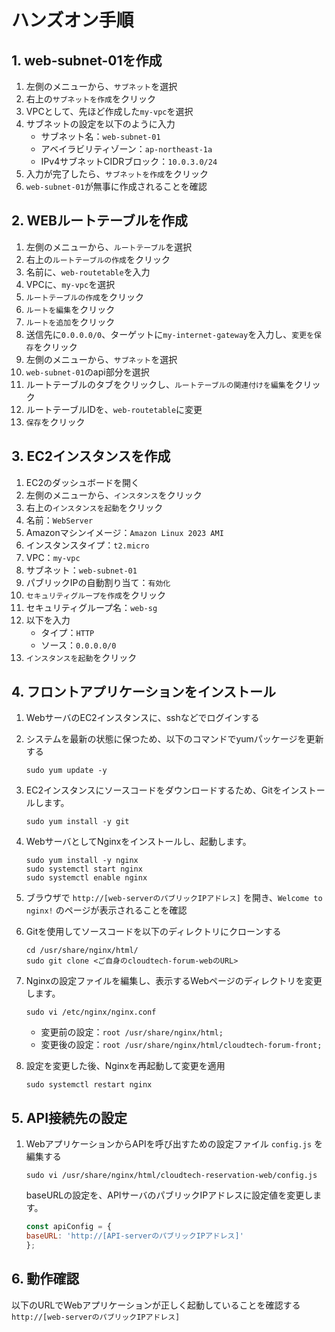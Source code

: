 # ハンズオン手順

## 1. web-subnet-01を作成
1. 左側のメニューから、`サブネット`を選択
2. 右上の`サブネットを作成`をクリック
3. VPCとして、先ほど作成した`my-vpc`を選択
4. サブネットの設定を以下のように入力
    - サブネット名：`web-subnet-01`
    - アベイラビリティゾーン：`ap-northeast-1a`
    - IPv4サブネットCIDRブロック：`10.0.3.0/24`
5.  入力が完了したら、`サブネットを作成`をクリック
6. `web-subnet-01`が無事に作成されることを確認

## 2. WEBルートテーブルを作成
1. 左側のメニューから、`ルートテーブル`を選択
2. 右上の`ルートテーブルの作成`をクリック
3. 名前に、`web-routetable`を入力
4. VPCに、`my-vpc`を選択
5. `ルートテーブルの作成`をクリック
6. `ルートを編集`をクリック
7. `ルートを追加`をクリック
8. 送信先に`0.0.0.0/0`、ターゲットに`my-internet-gateway`を入力し、`変更を保存`をクリック
9. 左側のメニューから、`サブネット`を選択
10. `web-subnet-01`のapi部分を選択
11. ルートテーブルのタブをクリックし、`ルートテーブルの関連付けを編集`をクリック
12. ルートテーブルIDを、`web-routetable`に変更
13. `保存`をクリック

## 3. EC2インスタンスを作成
1. EC2のダッシュボードを開く
2. 左側のメニューから、`インスタンス`をクリック
3. 右上の`インスタンスを起動`をクリック
4. 名前：`WebServer`
5. Amazonマシンイメージ：`Amazon Linux 2023 AMI`
6. インスタンスタイプ：`t2.micro`
7. VPC：`my-vpc`
8. サブネット：`web-subnet-01`
9. パブリックIPの自動割り当て：`有効化`
10. `セキュリティグループを作成`をクリック
11. セキュリティグループ名：`web-sg`
12. 以下を入力
    - タイプ：`HTTP`
    - ソース：`0.0.0.0/0`
13. `インスタンスを起動`をクリック

## 4. フロントアプリケーションをインストール
1. WebサーバのEC2インスタンスに、sshなどでログインする

2. システムを最新の状態に保つため、以下のコマンドでyumパッケージを更新する
    ```shell
    sudo yum update -y
    ```

3. EC2インスタンスにソースコードをダウンロードするため、Gitをインストールします。
    ```shell
    sudo yum install -y git
    ```

4. WebサーバとしてNginxをインストールし、起動します。
    ```shell
    sudo yum install -y nginx
    sudo systemctl start nginx
    sudo systemctl enable nginx
    ```

5. ブラウザで `http://[web-serverのパブリックIPアドレス]` を開き、`Welcome to nginx!` のページが表示されることを確認

6. Gitを使用してソースコードを以下のディレクトリにクローンする
    ```shell
    cd /usr/share/nginx/html/
    sudo git clone <ご自身のcloudtech-forum-webのURL>
    ```

7. Nginxの設定ファイルを編集し、表示するWebページのディレクトリを変更します。
    ```shell
    sudo vi /etc/nginx/nginx.conf
    ```
    - 変更前の設定：`root /usr/share/nginx/html;`
    - 変更後の設定：`root /usr/share/nginx/html/cloudtech-forum-front;`

8. 設定を変更した後、Nginxを再起動して変更を適用
    ```shell
    sudo systemctl restart nginx
    ```

## 5. API接続先の設定
1. WebアプリケーションからAPIを呼び出すための設定ファイル `config.js` を編集する
    ```shell
    sudo vi /usr/share/nginx/html/cloudtech-reservation-web/config.js
    ```
    baseURLの設定を、APIサーバのパブリックIPアドレスに設定値を変更します。
    ```javascript
    const apiConfig = {
    baseURL: 'http://[API-serverのパブリックIPアドレス]'
    };
    ```

## 6. 動作確認
以下のURLでWebアプリケーションが正しく起動していることを確認する
`http://[web-serverのパブリックIPアドレス]`